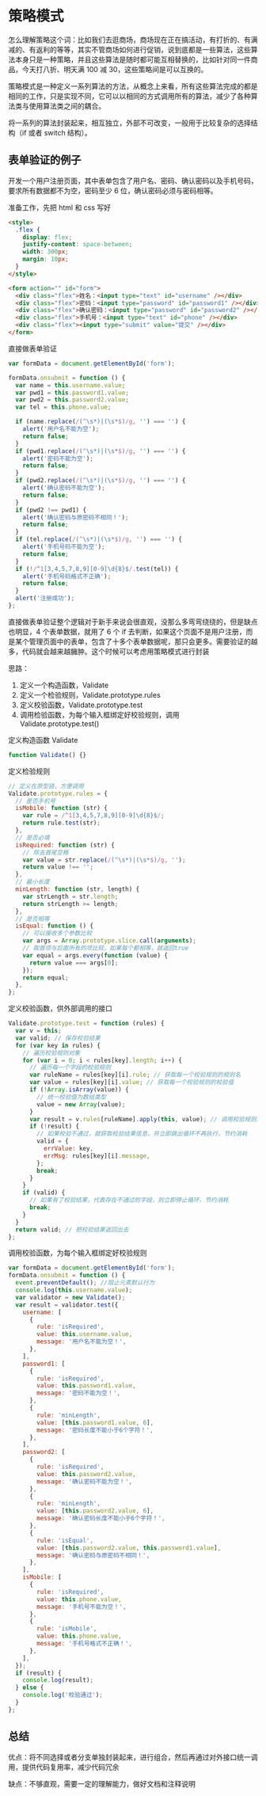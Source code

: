 # 策略模式

怎么理解策略这个词：比如我们去逛商场，商场现在正在搞活动，有打折的、有满减的、有返利的等等，其实不管商场如何进行促销，说到底都是一些算法，这些算法本身只是一种策略，并且这些算法是随时都可能互相替换的，比如针对同一件商品，今天打八折、明天满 100 减 30，这些策略间是可以互换的。

策略模式是一种定义一系列算法的方法，从概念上来看，所有这些算法完成的都是相同的工作，只是实现不同，它可以以相同的方式调用所有的算法，减少了各种算法类与使用算法类之间的耦合。

将一系列的算法封装起来，相互独立，外部不可改变，一般用于比较复杂的选择结构（if 或者 switch 结构）。

## 表单验证的例子

开发一个用户注册页面，其中表单包含了用户名、密码、确认密码以及手机号码，要求所有数据都不为空，密码至少 6 位，确认密码必须与密码相等。

准备工作，先把 html 和 css 写好

```html
<style>
  .flex {
    display: flex;
    justify-content: space-between;
    width: 300px;
    margin: 10px;
  }
</style>

<form action="" id="form">
  <div class="flex">姓名：<input type="text" id="username" /></div>
  <div class="flex">密码：<input type="password" id="password1" /></div>
  <div class="flex">确认密码：<input type="password" id="password2" /></div>
  <div class="flex">手机号：<input type="text" id="phone" /></div>
  <div class="flex"><input type="submit" value="提交" /></div>
</form>
```

直接做表单验证

```js
var formData = document.getElementById('form');

formData.onsubmit = function () {
  var name = this.username.value;
  var pwd1 = this.password1.value;
  var pwd2 = this.password2.value;
  var tel = this.phone.value;

  if (name.replace(/(^\s*)|(\s*$)/g, '') === '') {
    alert('用户名不能为空');
    return false;
  }
  if (pwd1.replace(/(^\s*)|(\s*$)/g, '') === '') {
    alert('密码不能为空');
    return false;
  }
  if (pwd2.replace(/(^\s*)|(\s*$)/g, '') === '') {
    alert('确认密码不能为空');
    return false;
  }
  if (pwd2 !== pwd1) {
    alert('确认密码与原密码不相同！');
    return false;
  }
  if (tel.replace(/(^\s*)|(\s*$)/g, '') === '') {
    alert('手机号码不能为空');
    return false;
  }
  if (!/^1[3,4,5,7,8,9][0-9]\d{8}$/.test(tel)) {
    alert('手机号码格式不正确');
    return false;
  }
  alert('注册成功');
};
```

直接做表单验证整个逻辑对于新手来说会很直观，没那么多弯弯绕绕的，但是缺点也明显，4 个表单数据，就用了 6 个 if 去判断，如果这个页面不是用户注册，而是某个管理页面中的表单，包含了十多个表单数据呢，那只会更多。需要验证的越多，代码就会越来越臃肿。这个时候可以考虑用策略模式进行封装

思路：

1. 定义一个构造函数，Validate
2. 定义一个检验规则，Validate.prototype.rules
3. 定义校验函数，Validate.prototype.test
4. 调用检验函数，为每个输入框绑定好校验规则，调用 Validate.prototype.test()

定义构造函数 Validate

```js
function Validate() {}
```

定义检验规则

```js
// 定义在原型链，方便调用
Validate.prototype.rules = {
  // 是否手机号
  isMobile: function (str) {
    var rule = /^1[3,4,5,7,8,9][0-9]\d{8}$/;
    return rule.test(str);
  },
  // 是否必填
  isRequired: function (str) {
    // 除去首尾空格
    var value = str.replace(/(^\s*)|(\s*$)/g, '');
    return value !== '';
  },
  // 最小长度
  minLength: function (str, length) {
    var strLength = str.length;
    return strLength >= length;
  },
  // 是否相等
  isEqual: function () {
    // 可以接收多个参数比较
    var args = Array.prototype.slice.call(arguments);
    // 取首项与后面所有的项比较，如果每个都相等，就返回true
    var equal = args.every(function (value) {
      return value === args[0];
    });
    return equal;
  },
};
```

定义校验函数，供外部调用的接口

```js
Validate.prototype.test = function (rules) {
  var v = this;
  var valid; // 保存校验结果
  for (var key in rules) {
    // 遍历校验规则对象
    for (var i = 0; i < rules[key].length; i++) {
      // 遍历每一个字段的校验规则
      var ruleName = rules[key][i].rule; // 获取每一个校验规则的规则名
      var value = rules[key][i].value; // 获取每一个校验规则的校验值
      if (!Array.isArray(value)) {
        // 统一校验值为数组类型
        value = new Array(value);
      }
      var result = v.rules[ruleName].apply(this, value); // 调用校验规则方法进行校验
      if (!result) {
        // 如果校验不通过，就获取校验结果信息，并立即跳出循环不再执行，节约消耗
        valid = {
          errValue: key,
          errMsg: rules[key][i].message,
        };
        break;
      }
    }
    if (valid) {
      // 如果有了校验结果，代表存在不通过的字段，则立即停止循环，节约消耗
      break;
    }
  }
  return valid; // 把校验结果返回出去
};
```

调用校验函数，为每个输入框绑定好校验规则

```js
var formData = document.getElementById('form');
formData.onsubmit = function () {
  event.preventDefault(); //阻止元素默认行为
  console.log(this.username.value);
  var validator = new Validate();
  var result = validator.test({
    username: [
      {
        rule: 'isRequired',
        value: this.username.value,
        message: '用户名不能为空！',
      },
    ],
    password1: [
      {
        rule: 'isRequired',
        value: this.password1.value,
        message: '密码不能为空！',
      },
      {
        rule: 'minLength',
        value: [this.password1.value, 6],
        message: '密码长度不能小于6个字符！',
      },
    ],
    password2: [
      {
        rule: 'isRequired',
        value: this.password2.value,
        message: '确认密码不能为空！',
      },
      {
        rule: 'minLength',
        value: [this.password2.value, 6],
        message: '确认密码长度不能小于6个字符！',
      },
      {
        rule: 'isEqual',
        value: [this.password2.value, this.password1.value],
        message: '确认密码与原密码不相同！',
      },
    ],
    isMobile: [
      {
        rule: 'isRequired',
        value: this.phone.value,
        message: '手机号不能为空！',
      },
      {
        rule: 'isMobile',
        value: this.phone.value,
        message: '手机号格式不正确！',
      },
    ],
  });
  if (result) {
    console.log(result);
  } else {
    console.log('校验通过');
  }
};
```

## 总结

优点：将不同选择或者分支单独封装起来，进行组合，然后再通过对外接口统一调用，提供代码复用率，减少代码冗余

缺点：不够直观，需要一定的理解能力，做好文档和注释说明
